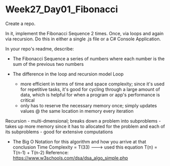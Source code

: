 # Week27_Day01_Fibonacci

Create a repo.

In it, implement the Fibonacci Sequence 2 times. Once, via loops and again via recursion. Do this in either a single .js file or a C# Console Application.

In your repo's readme, describe:

* The Fibonacci Sequence
a series of numbers where each number is the sum of the previous two numbers

* The difference in the loop and recursion model
Loop 
    - more efficient in terms of time and space complexity; since it's used for repetitive tasks, it's good for cycling through a large amount of data, which is helpful for when a program or app's performance is critical
    - only has to reserve the necessary memory once; simply updates values @ the same location in memory every iteration                                       

Recursion 
    - multi-dmensional; breaks down a problem into subproblems 
    - takes up more memory since it has to allocated for the problem and each of its subproblems
    - good for extensive computations               

* The Big O Notation for this algorithm and how you arrive at that conclusion
Time Complexity = T(33) ---> used this equation  T(n) = T(n-1) + T(n-2) 
Reference: <https://www.w3schools.com/dsa/dsa_algo_simple.php>
